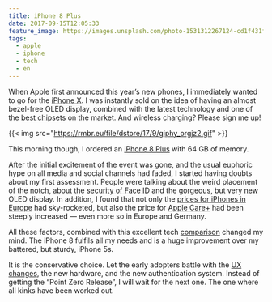 ```yaml
---
title: iPhone 8 Plus
date: 2017-09-15T12:05:33
feature_image: https://images.unsplash.com/photo-1531312267124-cd1f431feb1e?ixlib=rb-0.3.5&q=80&fm=jpg&crop=entropy&cs=tinysrgb&w=1080&fit=max&ixid=eyJhcHBfaWQiOjExNzczfQ&s=92a8bd465d96124b333acde13af758d6
tags:
  - apple
  - iphone
  - tech
  - en
---
```


When Apple first announced this year’s new phones, I immediately wanted to go for the [iPhone X](https://www.apple.com/iphone-x/). I was instantly sold on the idea of having an almost bezel-free OLED display, combined with the latest technology and one of the [best chipsets](http://www.androidauthority.com/apple-a10-fusion-chip-performance-723918/) on the market. And wireless charging? Please sign me up!

{{< img src="https://rmbr.eu/file/dstore/17/9/giphy_orgjz2.gif" >}}

This morning though, I ordered an [iPhone 8 Plus](https://www.apple.com/iphone-8/) with 64 GB of memory.

After the initial excitement of the event was gone, and the usual euphoric hype on all media and social channels had faded, I started having doubts about my first assessment. People were talking about the weird placement of the [notch](https://www.theverge.com/2017/9/14/16306298/apple-iphone-x-screen-notch), about the [security of Face ID](https://www.troyhunt.com/face-id-touch-id-pins-no-id-and-pragmatic-security/) and the [gorgeous](https://arstechnica.com/gadgets/2017/09/hands-on-with-the-iphone-x-oled-and-hdr-outshine-everything-else/), but very [new](http://bgr.com/2017/09/11/iphone-x-specs-oled-display-burn-in/) OLED display. In addition, I found that not only the [prices for iPhones in Europe](http://mashable.com/2017/09/13/iphone-x-prices-europe/#TVu8ojmZFOqD) had sky-rocketed, but also the price for [Apple Care+](https://www.theverge.com/circuitbreaker/2017/9/12/16297886/applecare-plus-iphone-x-199-price-increase) had been steeply increased — even more so in Europe and Germany.

All these factors, combined with this excellent tech [comparison](https://www.macrumors.com/guide/iphone-x-vs-iphone-8-vs-8-plus-tech-specs/) changed my mind. The iPhone 8 fulfils all my needs and is a huge improvement over my battered, but sturdy, iPhone 5s.

It is the conservative choice. Let the early adopters battle with the [UX changes](https://www.forbes.com/sites/marcochiappetta/2017/09/14/the-iphone-x-is-going-to-alienate-long-time-iphone-users-and-apple-purists/#19db472a437e), the new hardware, and the new authentication system. Instead of getting the “Point Zero Release”, I will wait for the next one. The one where all kinks have been worked out.
